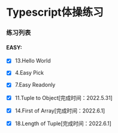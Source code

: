 # Typescript体操练习

### 练习列表

#### EASY:
- [x] 13.Hello World
- [x] 4.Easy Pick
- [x] 7.Easy Readonly
- [x] 11.Tuple to Object[完成时间：2022.5.31]
- [x] 14.First of Array[完成时间：2022.6.1]
- [x] 18.Length of Tuple[完成时间：2022.6.1]

